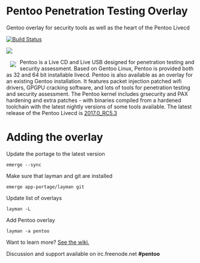 # Pentoo Penetration Testing Overlay
Gentoo overlay for security tools as well as the heart of the Pentoo Livecd

[![Build Status](https://travis-ci.com/mjeveritt/pentoo-overlay.svg?branch=master)](https://travis-ci.com/mjeveritt/pentoo-overlay)

<a href="http://pentoo.ch"><img src="https://github.com/pentoo/pentoo-overlay/wiki/images/pentoo2.png"></a>


<a href="http://pentoo.ch"><img src="https://avatars0.githubusercontent.com/u/6411603?v=3&s=200" align="left" hspace="10" vspace="6"></a>
Pentoo is a Live CD and Live USB designed for penetration testing and security assessment. Based on Gentoo Linux, Pentoo is provided both as 32 and 64 bit installable livecd. Pentoo is also available as an overlay for an existing Gentoo installation. It features packet injection patched wifi drivers, GPGPU cracking software, and lots of tools for penetration testing and security assessment. The Pentoo kernel includes grsecurity and PAX hardening and extra patches - with binaries compiled from a hardened toolchain with the latest nightly versions of some tools available. The latest release of the Pentoo Livecd is [2017.0_RC5.3](http://www.pentoo.ch/isos/Beta/)


# Adding the overlay

Update the portage to the latest version

```
emerge --sync
```

Make sure that layman and git are installed

```
emerge app-portage/layman git
```

Update list of overlays

```
layman -L
```

Add Pentoo overlay

```
layman -a pentoo
```


Want to learn more? [See the wiki.](https://github.com/pentoo/pentoo-overlay/wiki)


Discussion and support available on irc.freenode.net  **#pentoo**

